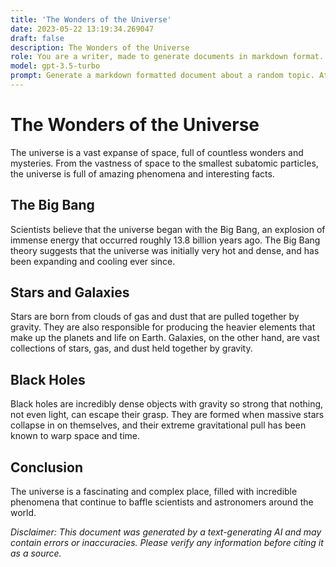 ```yaml
---
title: 'The Wonders of the Universe'
date: 2023-05-22 13:19:34.269047
draft: false
description: The Wonders of the Universe
role: You are a writer, made to generate documents in markdown format. It is very important that all of the documents you generate are in valid markdown format.
model: gpt-3.5-turbo
prompt: Generate a markdown formatted document about a random topic. At the bottom, include a disclaimer explaining that the document was generated by you. The first line of the document should be the title. Make sure that the entire document is in proper markdown format, using a mix of various tags to make the document visually appealing.
---
```


# The Wonders of the Universe

The universe is a vast expanse of space, full of countless wonders and mysteries. From the vastness of space to the smallest subatomic particles, the universe is full of amazing phenomena and interesting facts.

## The Big Bang

Scientists believe that the universe began with the Big Bang, an explosion of immense energy that occurred roughly 13.8 billion years ago. The Big Bang theory suggests that the universe was initially very hot and dense, and has been expanding and cooling ever since.

## Stars and Galaxies

Stars are born from clouds of gas and dust that are pulled together by gravity. They are also responsible for producing the heavier elements that make up the planets and life on Earth. Galaxies, on the other hand, are vast collections of stars, gas, and dust held together by gravity.

## Black Holes

Black holes are incredibly dense objects with gravity so strong that nothing, not even light, can escape their grasp. They are formed when massive stars collapse in on themselves, and their extreme gravitational pull has been known to warp space and time.

## Conclusion

The universe is a fascinating and complex place, filled with incredible phenomena that continue to baffle scientists and astronomers around the world.

_Disclaimer: This document was generated by a text-generating AI and may contain errors or inaccuracies. Please verify any information before citing it as a source._